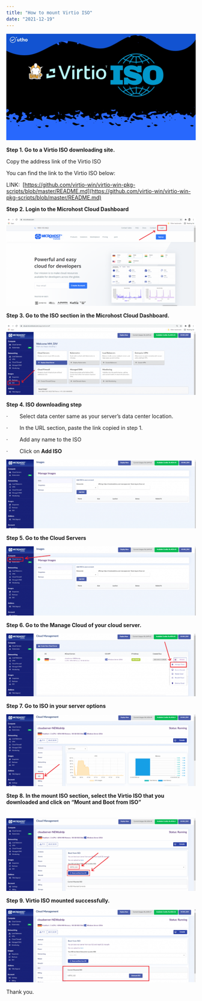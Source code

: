 ```yaml
---
title: "How to mount Virtio ISO"
date: "2021-12-19"
---
```


![](images/How-to-mount-Virtio-ISO_utho.jpg)

**Step 1. Go to a Virtio ISO downloading site.**

Copy the address link of the Virtio ISO

You can find the link to the Virtio ISO below:

LINK:  [https://github.com/virtio-win/virtio-win-pkg-scripts/blob/master/README.md](https://github.com/virtio-win/virtio-win-pkg-scripts/blob/master/README.md)

**Step 2. Login to the Microhost Cloud Dashboard**

![](images/Screenshot_1-1-2-1024x478.png)

**Step 3. Go to the ISO section in the Microhost Cloud Dashboard.**

![](images/Screenshot_2-15-1024x383.png)

**Step 4. ISO downloading step**

·        Select data center same as your server’s data center location.

·        In the URL section, paste the link copied in step 1.

·        Add any name to the ISO

·        Click on **Add ISO**

![](images/123-1024x373.png)

**Step 5. Go to the Cloud Servers**

![](images/Screenshot_3-11-1024x373.png)

**Step 6. Go to the Manage Cloud of your cloud server.**

![](images/Screenshot_4-11-1024x339.png)

**Step 7. Go to ISO in your server options**

![](images/Screenshot_9-9-1024x388.png)

**Step 8. In the mount ISO section, select the Virtio ISO that you downloaded and click on “Mount and Boot from ISO”**

![](images/Screenshot_6-10-1024x436.png)

**Step 9. Virtio ISO mounted successfully.**

![](images/Screenshot_7_2_-1-1024x395.png)

Thank you.
